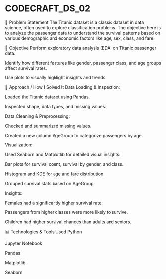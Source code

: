 # CODECRAFT_DS_02
📌 Problem Statement
The Titanic dataset is a classic dataset in data science, often used to explore classification problems. The objective here is to analyze the passenger data to understand the survival patterns based on various demographic and economic factors like age, sex, class, and fare.

🎯 Objective
Perform exploratory data analysis (EDA) on Titanic passenger data.

Identify how different features like gender, passenger class, and age groups affect survival rates.

Use plots to visually highlight insights and trends.

🧠 Approach / How I Solved It
Data Loading & Inspection:

Loaded the Titanic dataset using Pandas.

Inspected shape, data types, and missing values.

Data Cleaning & Preprocessing:

Checked and summarized missing values.

Created a new column AgeGroup to categorize passengers by age.

Visualization:

Used Seaborn and Matplotlib for detailed visual insights:

Bar plots for survival count, survival by gender, and class.

Histogram and KDE for age and fare distribution.

Grouped survival stats based on AgeGroup.

Insights:

Females had a significantly higher survival rate.

Passengers from higher classes were more likely to survive.

Children had higher survival chances than adults and seniors.

📊 Technologies & Tools Used
Python

Jupyter Notebook

Pandas

Matplotlib

Seaborn
